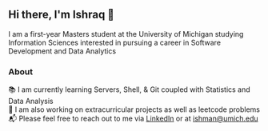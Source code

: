 ## Hi there, I'm Ishraq 👋

I am a first-year Masters student at the University of Michigan studying Information Sciences interested in pursuing a career in Software Development and Data Analytics

### About
📚 I am currently learning Servers, Shell, & Git coupled with Statistics and Data Analysis <br/>
🔬 I am also working on extracurricular projects as well as leetcode problems<br/>
📬 Please feel free to reach out to me via [LinkedIn](http://www.linkedin.com/in/1shman00) or at ishman@umich.edu<br/>
<!--
**1shman/1shman** is a ✨ _special_ ✨ repository because its `README.md` (this file) appears on your GitHub profile.

Here are some ideas to get you started:

- 🔭 I’m currently working on ...
- 🌱 I’m currently learning ...
- 👯 I’m looking to collaborate on ...
- 🤔 I’m looking for help with ...
- 💬 Ask me about ...
- 📫 How to reach me: ...
- 😄 Pronouns: ...
- ⚡ Fun fact: ...
-->
